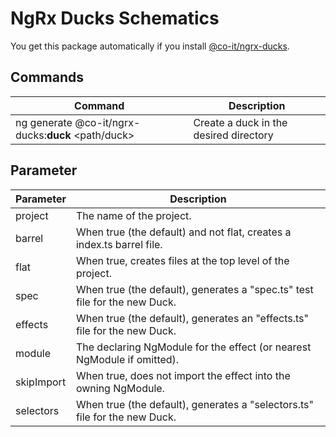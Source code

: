 # NgRx Ducks Schematics

You get this package automatically if you install [@co-it/ngrx-ducks](https://www.npmjs.com/package/@co-it/ngrx-ducks).

## Commands

| Command                                                                      | Description                            |
| ---------------------------------------------------------------------------- | -------------------------------------- |
| ng generate @co-it/ngrx-ducks:**duck** <path/duck> | Create a duck in the desired directory |

## Parameter

| Parameter                                                                      | Description                            |
| ---------------------------------------------------------------------------- | -------------------------------------- |
| project | The name of the project. |
| barrel | When true (the default) and not flat, creates a index.ts barrel file. |
| flat | When true, creates files at the top level of the project. |
| spec | When true (the default), generates a \"spec.ts\" test file for the new Duck. |
| effects | When true (the default), generates an \"effects.ts\" file for the new Duck. |
| module | The declaring NgModule for the effect (or nearest NgModule if omitted). |
| skipImport | When true, does not import the effect into the owning NgModule. |
| selectors | When true (the default), generates a \"selectors.ts\" file for the new Duck. |

